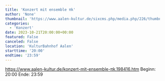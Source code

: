 ```yaml
---
title: 'Konzert mit ensemble πk'
author: 'None'
thumbnail: 'https://www.aalen-kultur.de/sixcms.php/media.php/226/thumbnails/ensemble%20PIK%40Ingrid%20Hertfelder.jpg.608371.jpg'
categories:
  - 'Konzert'
date: 2023-10-21T20:00:00+00:00
featured: False
canceled: False
location: 'KulturBahnhof Aalen'
starttime: '20:00'
endtime: '23:59'
---
```

https://www.aalen-kultur.de/konzert-mit-ensemble-πk.198416.htm
Beginn: 20:00
 Ende: 23:59
